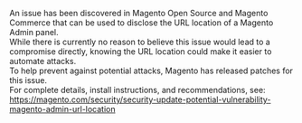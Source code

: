 An issue has been discovered in Magento Open Source and Magento Commerce that can be used to disclose the URL location of a Magento Admin panel.  
While there is currently no reason to believe this issue would lead to a compromise directly, knowing the URL location could make it easier to automate attacks.  
To help prevent against potential attacks, Magento has released patches for this issue.  
For complete details, install instructions, and recommendations, see:  
https://magento.com/security/security-update-potential-vulnerability-magento-admin-url-location
